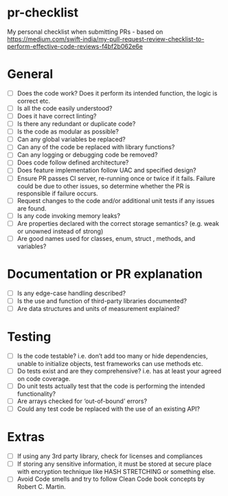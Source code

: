 # pr-checklist
My personal checklist when submitting PRs - based on https://medium.com/swift-india/my-pull-request-review-checklist-to-perform-effective-code-reviews-f4bf2b062e6e
# **General**

- [ ]  Does the code work? Does it perform its intended function, the logic is correct etc.
- [ ]  Is all the code easily understood?
- [ ]  Does it have correct linting?
- [ ]  Is there any redundant or duplicate code?
- [ ]  Is the code as modular as possible?
- [ ]  Can any global variables be replaced?
- [ ]  Can any of the code be replaced with library functions?
- [ ]  Can any logging or debugging code be removed?
- [ ]  Does code follow defined architecture?
- [ ]  Does feature implementation follow UAC and specified design?
- [ ]  Ensure PR passes CI server, re-running once or twice if it fails. Failure could be due to other issues, so determine whether the PR is responsible if failure occurs.
- [ ]  Request changes to the code and/or additional unit tests if any issues are found.
- [ ]  Is any code invoking memory leaks?
- [ ]  Are properties declared with the correct storage semantics? (e.g. weak or unowned instead of strong)
- [ ]  Are good names used for classes, enum, struct , methods, and variables?

# **Documentation or PR explanation**

- [ ]  Is any edge-case handling described?
- [ ]  Is the use and function of third-party libraries documented?
- [ ]  Are data structures and units of measurement explained?

# **Testing**

- [ ]  Is the code testable? i.e. don’t add too many or hide dependencies, unable to initialize objects, test frameworks can use methods etc.
- [ ]  Do tests exist and are they comprehensive? i.e. has at least your agreed on code coverage.
- [ ]  Do unit tests actually test that the code is performing the intended functionality?
- [ ]  Are arrays checked for ‘out-of-bound’ errors?
- [ ]  Could any test code be replaced with the use of an existing API?

# Extras

- [ ]  If using any 3rd party library, check for licenses and compliances
- [ ]  If storing any sensitive information, it must be stored at secure place with encryption technique like HASH STRETCHING or something else.
- [ ]  Avoid Code smells and try to follow Clean Code book concepts by Robert C. Martin.
